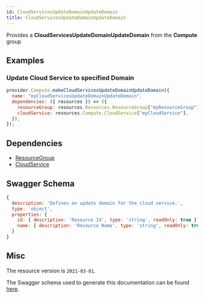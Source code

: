 ```yaml
---
id: CloudServicesUpdateDomainUpdateDomain
title: CloudServicesUpdateDomainUpdateDomain
---
```

Provides a **CloudServicesUpdateDomainUpdateDomain** from the **Compute** group
## Examples
### Update Cloud Service to specified Domain
```js
provider.Compute.makeCloudServicesUpdateDomainUpdateDomain({
  name: "myCloudServicesUpdateDomainUpdateDomain",
  dependencies: ({ resources }) => ({
    resourceGroup: resources.Resources.ResourceGroup["myResourceGroup"],
    cloudService: resources.Compute.CloudService["myCloudService"],
  }),
});

```
## Dependencies
- [ResourceGroup](../Resources/ResourceGroup.md)
- [CloudService](../Compute/CloudService.md)
## Swagger Schema
```js
{
  description: 'Defines an update domain for the cloud service.',
  type: 'object',
  properties: {
    id: { description: 'Resource Id', type: 'string', readOnly: true },
    name: { description: 'Resource Name', type: 'string', readOnly: true }
  }
}
```
## Misc
The resource version is `2021-03-01`.

The Swagger schema used to generate this documentation can be found [here](https://github.com/Azure/azure-rest-api-specs/tree/main/specification/compute/resource-manager/Microsoft.Compute/stable/2021-03-01/cloudService.json).

